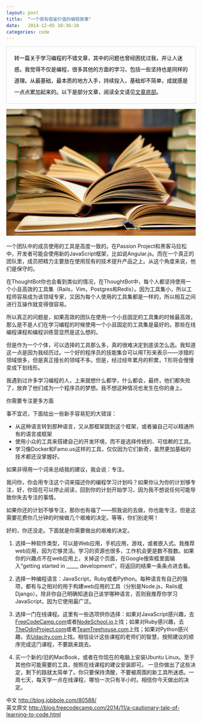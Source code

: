 ```yaml
---
layout: post
title:  "一个很有借鉴价值的编程故事"
date:   2014-12-05 10:36:10
categories: code
---
```


<style>
    .quote {
        color: #000;
        border: 1px solid #ddd;
        padding: 15px 20px;
        line-height: 30px;
    }
</style>

<p class="quote">转一篇关于学习编程的不错文章，其中的问题也曾经困扰过我，并让人迷惑。我觉得不仅是编程，很多其他的方面的学习，包括一些坚持也是同样的道理。从最基础，最本质的地方入手，持续投入，基础却不简单，成就感是一点点累加起来的。以下是部分文章，阅读全文请见<a href="#links">文章底部</a>。</p>

<div class="img-wrap">
    <img src="/assets/programing-1.jpg" alt="">
</div>

一个团队中的成员使用的工具是高度一致的。在Passion Project和黑客马拉松中，开发者可能会使用新的JavaScript框架，比如说Angular.js。而在一个真正的团队里，成员把精力主要放在使用现有的技术提升产品之上。从这个角度来说，他们是保守的。

在ThoughtBot你也会看到类似的情况，在ThoughtBot中，每个人都坚持使用一个小且高效的工具集（Rails，Vim，Postgres和Redis）。因为工具集小，所以工程师容易成为该领域专家，又因为每个人使用的工具集都是一样的，所以相互之间进行互操作就变得很容易。

所以真正的问题是，如果高效的团队在使用一个小且固定的工具集的时候最高效，那么是不是人们在学习编程的时候使用一个小且固定的工具集是最好的。那些在线编程课程和编程训练营显然是这么想的。

但是作为一个个体，可以选择的工具那么多，真的很难决定到底该怎么选。我知道这一点是因为我经历过。一个好的程序员的技能集合可以用T形来表示——涉猎的领域很多，但是真正擅长的领域不多。但是，经过经年累月的积累，T形将会慢慢变成下划线形。

我遇到过许多学习编程的人，上来就想什么都学，什么都会，最终，他们都失败了，放弃了他们成为一个程序员的梦想。我不想这种情况也发生在你的身上。

你需要专注更多方面

事不宜迟，下面给出一些新手容易犯的大错误：

- 从这种语言转到那种语言，又从那框架跳到这个框架，或者骗自己可以精通所有的语言或框架
- 使用小众的工具来搭建自己的开发环境，而不是选择传统的、可信赖的工具。
- 学习像Docker和Famo.us这样的工具，仅仅因为它们新奇，虽然更加基础的技术都还没掌握好。

如果非得用一个词来总结我的建议，我会说：专注。

我问你，你会用专注这个词来描述你的编程学习计划吗？如果你认为你的计划够专注，好，你现在可以停止阅读，回到你的计划开始学习，因为我不想说任何可能导致你失去专注的事情。

如果你还的计划不够专注，那你也有福了——照我说的去做，你也能专注，但是这需要花费你几分钟的时候做几个艰难的决定。等等，你们别走啊！

好的，你还没走。下面就是你需要做出的艰难的决定。

1. 选择一种软件类型，可以是Web应用，手机应用，游戏，或者嵌入式。我推荐web应用，因为它够灵活。学习的资源也很多，工作机会更是数不胜数。如果你的兴趣点不在web应用上，关掉这个页面，在Google搜索框里面输入“getting started in _____ development”，将返回的结果一条条点进去看。

2. 选择一种编程语言：JavaScript，Ruby或者Python。每种语言有自己的强项，都有与之相对的用于构建web应用的工具（分别是Node.js，Rails或Django）。除非你自己明确知道自己该学哪种语言，否则我推荐你学习JavaScript，因为它使用最广泛。

3. 选择一门在线课程。这里有一些选项供你选择：如果对JavaScript感兴趣，去<a href="http://freeCodeCamp.com" target="_blank">FreeCodeCamp.com</a>或者<a href="http://nodeschool.io" target="_blank">NodeSchool.io</a>上找；如果对Ruby感兴趣，去[TheOdinProject.com](http://www.theodinproject.com/)或者[TeamTreehouse.com](http://teamtreehouse.com/)上找；如果对Python感兴趣，去<a href="http://teamtreehouse.com/"  target="_blank">Udacity.com</a>上找。相信设计这些课程的老师们的智慧，按照建议的顺序完成这门课程，不要跳来跳去。

4. 买一个新的/旧的MacBook，或者在你现在的电脑上安装Ubuntu Linux。至于其他你可能需要的工具，按照在线课程的建议安装即可。
一旦你做出了这些决定，剩下的路就太简单了。你只要保持清醒，不要被周围的新工具所迷惑。一周七天，每天学一点在线课程，哪怕一次只有半小时。相信你今天做出的决定。


<p id="links">
中文 <a href="http://blog.jobbole.com/80588/">http://blog.jobbole.com/80588/</a>
<br>
英文原文 <a href="http://blog.freecodecamp.com/2014/11/a-cautionary-tale-of-learning-to-code.html">http://blog.freecodecamp.com/2014/11/a-cautionary-tale-of-learning-to-code.html</a>
</p>